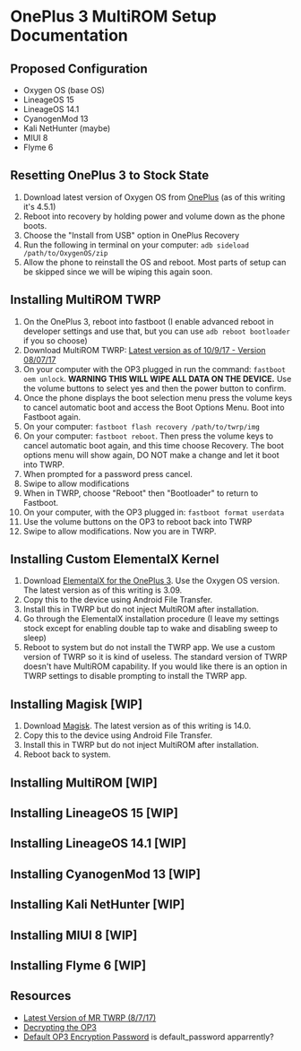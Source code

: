 # OnePlus 3 MultiROM Setup Documentation

## Proposed Configuration
- Oxygen OS (base OS)
- LineageOS 15 
- LineageOS 14.1
- CyanogenMod 13
- Kali NetHunter (maybe)
- MIUI 8
- Flyme 6


## Resetting OnePlus 3 to Stock State
1. Download latest version of Oxygen OS from [OnePlus](http://downloads.oneplus.net/) (as of this writing it's 4.5.1)
1. Reboot into recovery by holding power and volume down as the phone boots.
1. Choose the "Install from USB" option in OnePlus Recovery
1. Run the following in terminal on your computer: `adb sideload /path/to/OxygenOS/zip`
1. Allow the phone to reinstall the OS and reboot. Most parts of setup can be skipped since we will be wiping this again soon.

## Installing MultiROM TWRP
1. On the OnePlus 3, reboot into fastboot (I enable advanced reboot in developer settings and use that, but you can use `adb reboot bootloader` if you so choose)
1. Download MultiROM TWRP: [Latest version as of 10/9/17 - Version 08/07/17](https://forum.xda-developers.com/showpost.php?p=73316166&postcount=1950)
1. On your computer with the OP3 plugged in run the command: `fastboot oem unlock`. **WARNING THIS WILL WIPE ALL DATA ON THE DEVICE.** Use the volume buttons to select yes and then the power button to confirm.
1. Once the phone displays the boot selection menu press the volume keys to cancel automatic boot and access the Boot Options Menu. Boot into Fastboot again.
1. On your computer: `fastboot flash recovery /path/to/twrp/img`
1. On your computer: `fastboot reboot`. Then press the volume keys to cancel automatic boot again, and this time choose Recovery. The boot options menu will show again, DO NOT make a change and let it boot into TWRP.
1. When prompted for a password press cancel.
1. Swipe to allow modifications
1. When in TWRP, choose "Reboot" then "Bootloader" to return to Fastboot.
1. On your computer, with the OP3 plugged in: `fastboot format userdata`
1. Use the volume buttons on the OP3 to reboot back into TWRP
1. Swipe to allow modifications. Now you are in TWRP.

## Installing Custom ElementalX Kernel
1. Download [ElementalX for the OnePlus 3](https://elementalx.org/devices/oneplus-3/). Use the Oxygen OS version. The latest version as of this writing is 3.09. 
1. Copy this to the device using Android File Transfer.
1. Install this in TWRP but do not inject MultiROM after installation.
1. Go through the ElementalX installation procedure (I leave my settings stock except for enabling double tap to wake and disabling sweep to sleep)
1. Reboot to system but do not install the TWRP app. We use a custom version of TWRP so it is kind of useless. The standard version of TWRP doesn't have MultiROM capability. If you would like there is an option in TWRP settings to disable prompting to install the TWRP app.

## Installing Magisk [WIP]
1. Download [Magisk](https://forum.xda-developers.com/apps/magisk/official-magisk-v7-universal-systemless-t3473445). The latest version as of this writing is 14.0.
1. Copy this to the device using Android File Transfer.
1. Install this in TWRP but do not inject MultiROM after installation.
1. Reboot back to system.

## Installing MultiROM [WIP]


## Installing LineageOS 15 [WIP]


## Installing LineageOS 14.1 [WIP]


## Installing CyanogenMod 13 [WIP]


## Installing Kali NetHunter [WIP]


## Installing MIUI 8 [WIP]


## Installing Flyme 6 [WIP]


## Resources
- [Latest Version of MR TWRP (8/7/17)](https://forum.xda-developers.com/showpost.php?p=73316166&postcount=1950)
- [Decrypting the OP3](https://forum.xda-developers.com/oneplus-3/how-to/unencrypt-oxygenos-loosing-data-t3412228)
- [Default OP3 Encryption Password](https://forum.xda-developers.com/oneplus-3/help/removing-encryption-t3422581) is default_password apparrently?
